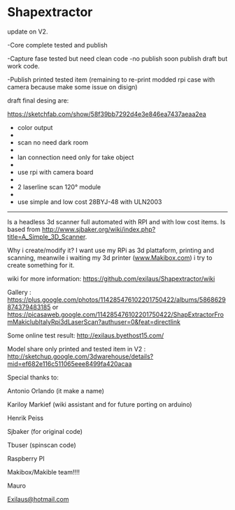 Shapextractor
====================
update on V2.

-Core complete tested and publish

-Capture fase tested but need clean code -no publish soon publish draft but work code.

-Publish printed tested item (remaining to re-print modded rpi case with camera because make some issue on disign)

draft final desing are:

https://sketchfab.com/show/58f39bb7292d4e3e846ea7437aeaa2ea



- color output
- 
- scan no need dark room
- 
- lan connection need only for take object
- 
- use rpi with camera board
- 
- 2 laserline scan 120° module
- 
- use simple and low cost 28BYJ-48 with ULN2003
----------------------------------------------------------------------------------------------------------------


Is a headless 3d scanner full automated with RPI and with low cost items.
Is based from http://www.sjbaker.org/wiki/index.php?title=A_Simple_3D_Scanner.

Why i create/modify it?
I want use my RPi as 3d plattaform, printing and scanning,
 meanwile i waiting my 3d printer (www.Makibox.com) i try to create something for it.

wiki for more information:
https://github.com/exilaus/Shapextractor/wiki

Gallery :
https://plus.google.com/photos/114285476102201750422/albums/5868629874379483185
or
https://picasaweb.google.com/114285476102201750422/ShapExtractorFromMakiclubItalyRpi3dLaserScan?authuser=0&feat=directlink

Some online test result:
http://exilaus.byethost15.com/

Model share only printed and tested item in V2 :
http://sketchup.google.com/3dwarehouse/details?mid=ef682e116c511065eee8499fa420acaa


Special thanks to:

Antonio Orlando (it make a name)

Kariloy  Markief (wiki assistant and for future porting on arduino)

Henrik Peiss 

Sjbaker (for original code)

Tbuser  (spinscan code)

Raspberry PI

Makibox/Makible team!!!!


Mauro

Exilaus@hotmail.com
